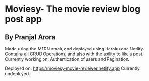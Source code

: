 # Moviesy- The movie review blog post app
## By Pranjal Arora

Made using the MERN stack, and deployed using Heroku and Netlify.
Contains all CRUD Operations, and also with the ability to like a post.
Currently working on: Authentication of users and Pagination.

Deployed on: https://moviesy-movie-reviewer.netlify.app
Currently undeployed.

